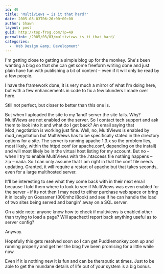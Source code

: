 ```yaml
---
id: 49
title: 'MultiViews – is it that hard?'
date: 2005-03-03T06:26:00+00:00
author: Shawn
layout: post
guid: http://top-frog.com/?p=49
permalink: /2005/03/03/multiviews_is_it_that_hard/
categories:
  - 'Web Design &amp; Development'
---
```

I'm getting close to getting a simple blog up for the monkey. She's been wanting a blog so that she can get some freeform writing done and just plain have fun with publishing a bit of content – even if it will only be read by a few people.

I have the framework done, it is very much a mirror of what I'm doing here, but with a few enhancements in code to fix a few blunders I made over here.

Still not perfect, but closer to better than this one is.

<!--more-->

But when I uploaded the site to my 1and1 server the site fails. Why? MultiViews are not enabled on the server. So I contact tech support and ask them to look into it and what do I get back? An email saying that Mod\_negotiation is working just fine. Well, no, MultiViews is enabled by mod\_negotiation but MultiVeiws has to be specifically stated in the directory options for a site. The server is running apache 1.3.x so the problem lies, most likely, within the httpd.conf (or apache.conf, depending on the install) and will most likely be in the virtual host listing for my account. But no – when I try to enable MultiViews with the .htaccess file nothing happens – zip – nada. So I can only assume that I am right in that the conf file needs updating. Granted, it will require a restart of apache but that takes seconds, even for a large multihosted server.

It'll be interesting to see what they come back with in their next email because I told them where to look to see if MultiViews was even enabled for the server – if its not then I may need to either purchase web space or bring it in locally on Gossamer (300mhz iBook) and see if he can handle the load of two sites being served and bangin' away on a SQL server.

On a side note: anyone know how to check if multiviews is enabled other than trying to load a page? Will apachectl report back anything useful as to server config?

Anyway.

Hopefully this gets resolved soon so I can get Puddlemonkey.com up and running properly and get her the blog I've been promising for a little while now.

Even if it is nothing new it is fun and can be theraputic at times. Just to be able to get the mundane details of life out of your system is a big bonus.